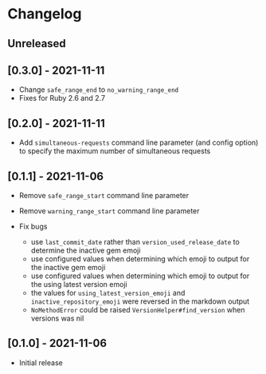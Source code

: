 # Changelog

## Unreleased

## [0.3.0] - 2021-11-11

- Change `safe_range_end` to `no_warning_range_end`
- Fixes for Ruby 2.6 and 2.7

## [0.2.0] - 2021-11-11

- Add `simultaneous-requests` command line parameter (and config option) to specify the maximum number of simultaneous requests

## [0.1.1] - 2021-11-06

- Remove `safe_range_start` command line parameter
- Remove `warning_range_start` command line parameter

- Fix bugs
  - use `last_commit_date` rather than `version_used_release_date` to determine the inactive gem emoji
  - use configured values when determining which emoji to output for the inactive gem emoji
  - use configured values when determining which emoji to output for the using latest version emoji
  - the values for `using_latest_version_emoji` and `inactive_repository_emoji` were reversed in the markdown output
  - `NoMethodError` could be raised `VersionHelper#find_version` when versions was nil

## [0.1.0] - 2021-11-06

- Initial release
